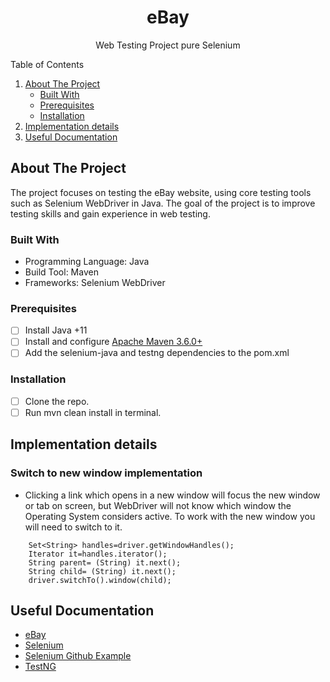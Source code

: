 <!-- PROJECT LOGO -->
<div align="center">
  <h1 align="center">eBay</h1>
  <p align="center">Web Testing Project pure Selenium</p>
</div>

<!-- TABLE OF CONTENTS -->
  <summary>Table of Contents</summary>
  <ol>
    <li>
      <a href="#about-the-project">About The Project</a>
      <ul>
        <li><a href="#built-with">Built With</a></li>
        <li><a href="#prerequisites">Prerequisites</a></li>
        <li><a href="#installation">Installation</a></li>
      </ul>
    </li>
   <li><a href="#implementation-details">Implementation details</a></li>
   <li><a href="#useful-documentation">Useful Documentation</a></li>
  </ol>

<!-- ABOUT THE PROJECT -->
## About The Project

The project focuses on testing the eBay website, using core testing tools such as Selenium WebDriver in Java. The goal of the project is to improve testing skills and gain experience in web testing.

### Built With

* Programming Language: Java
* Build Tool: Maven
* Frameworks: Selenium WebDriver

### Prerequisites

- [ ] Install Java +11
- [ ] Install and configure [Apache Maven 3.6.0+](http://maven.apache.org/)
- [ ] Add the selenium-java and testng dependencies to the pom.xml

### Installation

- [ ] Clone the repo.
- [ ] Run mvn clean install in terminal.

<!-- IMPLEMENTATION DETAILS -->
## Implementation details

### Switch to new window implementation

- Clicking a link which opens in a new window will focus the new window or tab on screen, but WebDriver will not know which window the Operating System considers active. To work with the new window you will need to switch to it.

```
    Set<String> handles=driver.getWindowHandles();
    Iterator it=handles.iterator();
    String parent= (String) it.next();
    String child= (String) it.next();
    driver.switchTo().window(child);
```

<!-- USEFUL DOCUMENTATION -->
## Useful Documentation

* [eBay](https://www.ebay.com)
* [Selenium](https://www.selenium.dev/documentation/overview/)
* [Selenium Github Example](https://github.com/SeleniumHQ/seleniumhq.github.io/tree/trunk/examples)
* [TestNG](https://testng.org/doc/documentation-main.html)
